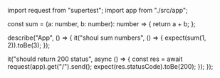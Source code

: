 import request from "supertest";
import app from "./src/app";

const sum = (a: number, b: number): number => {
return a + b;
};

describe("App", () => {
it("shoul sum numbers", () => {
expect(sum(1, 2)).toBe(3);
});

it("should return 200 status", async () => {
const res = await request(app).get("/").send();
expect(res.statusCode).toBe(200);
});
});
